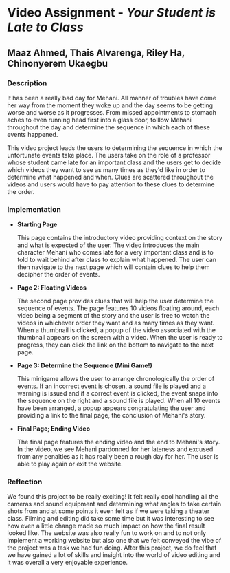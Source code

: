 # Video Assignment - *Your Student is Late to Class*

## Maaz Ahmed, Thais Alvarenga, Riley Ha, Chinonyerem Ukaegbu

### **Description**

It has been a really bad day for Mehani. All manner of troubles have come her way from the moment they woke up and the day seems to be getting worse and worse as it progresses. From missed appointments to stomach aches to even running head first into a glass door, folllow Mehani throughout the day and determine the sequence in which each of these events happened.

This video project leads the users to determining the sequence in which the unfortunate events take place. The users take on the role of a professor whose student came late for an important class and the users get to decide which videos they want to see as many times as they'd like in order to determine what happened and when. Clues are scattered throughout the videos and users would have to pay attention to these clues to determine the order.

### **Implementation**

+ **Starting Page**
  
  This page contains the introductory video providing context on the story and what is expected of the user. The video introduces the main character Mehani who comes late for a very important class and is to told to wait behind after class to explain what happened. The user can then navigate to the next page which will contain clues to help them decipher the order of events.

+ **Page 2: Floating Videos**
  
  The second page provides clues that will help the user determine the sequence of events. The page features 10 videos floating around, each video being a segment of the story and the user is free to watch the videos in whichever order they want and as many times as they want. When a thumbnail is clicked, a popup of the video associated with the thumbnail appears on the screen with a video. When the user is ready to progress, they can click the link on the bottom to navigate to the next page.
  

+ **Page 3: Determine the Sequence (Mini Game!)**
  
  This minigame allows the user to arrange chronologically the order of events. If an incorrect event is chosen, a sound file is played and a warning is issued and if a correct event is clicked, the event snaps into the sequence on the right and a sound file is played. When all 10 events have been arranged, a popup appears congratulating the user and providing a link to the final page, the conclusion of Mehani's story.
  
  
+ **Final Page; Ending Video**

  The final page features the ending video and the end to Mehani's story. In the video, we see Mehani pardonned for her lateness and excused from any penalties as it has really been a rough day for her. The user is able to play again or exit the website.



### **Reflection**

We found this project to be really exciting! It felt really cool handling all the cameras and sound equipment and determining what angles to take certain shots from and at some points it even felt as if we were taking a theater class. Filming and editing did take some time but it was interesting to see how even a little change made so much impact on how the final result looked like. The website was also really fun to work on and to not only implement a working website but also one that we felt conveyed the vibe of the project was a task we had fun doing. After this project, we do feel that we have gained a lot of skills and insight into the world of video editing and it was overall a very enjoyable experience.




